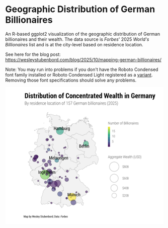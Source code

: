 # Geographic Distribution of German Billionaires
An R-based ggplot2 visualization of the geographic distribution of German billionaires and their wealth.  The data source is *Forbes*' 2025 *World's Billionaires* list and is at the city-level based on residence location.  

See here for the blog post: https://wesleystubenbord.com/blog/2025/10/mapping-german-billionaires/

Note: You may run into problems if you don't have the Roboto Condensed font family installed or Roboto Condensed Light registered as a [variant](https://systemfonts.r-lib.org/reference/register_variant.html). Removing those font specifications should solve any problems.

![](map_wealth_concentration_germany.png)
